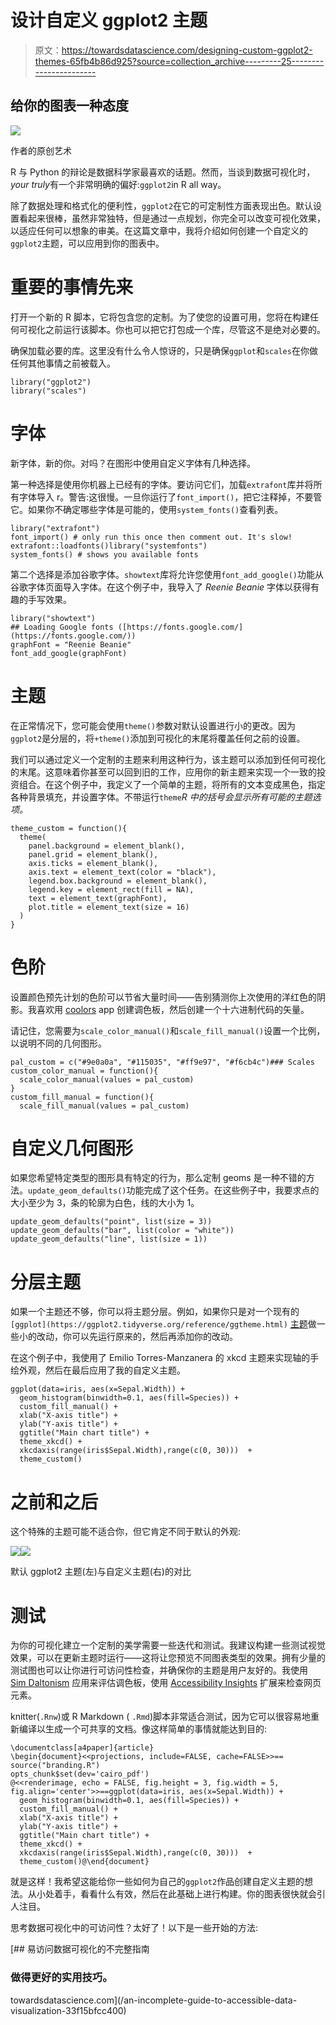 # 设计自定义 ggplot2 主题

> 原文：<https://towardsdatascience.com/designing-custom-ggplot2-themes-65fb4b86d925?source=collection_archive---------25----------------------->

## 给你的图表一种态度

![](img/d6b7f1c8091dd488f364cd0324ec55b2.png)

作者的原创艺术

R 与 Python 的辩论是数据科学家最喜欢的话题。然而，当谈到数据可视化时，*your truly*有一个非常明确的偏好:`ggplot2`in R all way。

除了数据处理和格式化的便利性，`ggplot2`在它的可定制性方面表现出色。默认设置看起来很棒，虽然非常独特，但是通过一点规划，你完全可以改变可视化效果，以适应任何可以想象的审美。在这篇文章中，我将介绍如何创建一个自定义的`ggplot2`主题，可以应用到你的图表中。

# 重要的事情先来

打开一个新的 R 脚本，它将包含您的定制。为了使您的设置可用，您将在构建任何可视化之前运行该脚本。你也可以把它打包成一个库，尽管这不是绝对必要的。

确保加载必要的库。这里没有什么令人惊讶的，只是确保`ggplot`和`scales`在你做任何其他事情之前被载入。

```
library("ggplot2")
library("scales")
```

# 字体

新字体，新的你。对吗？在图形中使用自定义字体有几种选择。

第一种选择是使用你机器上已经有的字体。要访问它们，加载`extrafont`库并将所有字体导入 r。警告:这很慢。一旦你运行了`font_import()`，把它注释掉，不要管它。如果你不确定哪些字体是可能的，使用`system_fonts()`查看列表。

```
library("extrafont")
font_import() # only run this once then comment out. It's slow!
extrafont::loadfonts()library("systemfonts")
system_fonts() # shows you available fonts
```

第二个选择是添加谷歌字体。`showtext`库将允许您使用`font_add_google()`功能从谷歌字体页面导入字体。在这个例子中，我导入了 *Reenie Beanie* 字体以获得有趣的手写效果。

```
library("showtext")
## Loading Google fonts ([https://fonts.google.com/](https://fonts.google.com/))
graphFont = "Reenie Beanie"
font_add_google(graphFont)
```

# 主题

在正常情况下，您可能会使用`theme()`参数对默认设置进行小的更改。因为`ggplot2`是分层的，将`+theme()`添加到可视化的末尾将覆盖任何之前的设置。

我们可以通过定义一个定制的主题来利用这种行为，该主题可以添加到任何可视化的末尾。这意味着你甚至可以回到旧的工作，应用你的新主题来实现一个一致的投资组合。在这个例子中，我定义了一个简单的主题，将所有的文本变成黑色，指定各种背景填充，并设置字体。不带运行`theme`*R 中的括号会显示所有可能的主题选项。*

```
theme_custom = function(){
  theme(
    panel.background = element_blank(),
    panel.grid = element_blank(),
    axis.ticks = element_blank(),
    axis.text = element_text(color = "black"),
    legend.box.background = element_blank(),
    legend.key = element_rect(fill = NA),
    text = element_text(graphFont),
    plot.title = element_text(size = 16)
  )
}
```

# 色阶

设置颜色预先计划的色阶可以节省大量时间——告别猜测你上次使用的洋红色的阴影。我喜欢用 [coolors](https://coolors.co/) app 创建调色板，然后创建一个十六进制代码的矢量。

请记住，您需要为`scale_color_manual()`和`scale_fill_manual()`设置一个比例，以说明不同的几何图形。

```
pal_custom = c("#9e0a0a", "#115035", "#ff9e97", "#f6cb4c")### Scales 
custom_color_manual = function(){
  scale_color_manual(values = pal_custom)
}
custom_fill_manual = function(){
  scale_fill_manual(values = pal_custom)
```

# 自定义几何图形

如果您希望特定类型的图形具有特定的行为，那么定制 geoms 是一种不错的方法。`update_geom_defaults()`功能完成了这个任务。在这些例子中，我要求点的大小至少为 3，条的轮廓为白色，线的大小为 1。

```
update_geom_defaults("point", list(size = 3))
update_geom_defaults("bar", list(color = "white"))
update_geom_defaults("line", list(size = 1))
```

# 分层主题

如果一个主题还不够，你可以将主题分层。例如，如果你只是对一个现有的 `[ggplot](https://ggplot2.tidyverse.org/reference/ggtheme.html)` [主题](https://ggplot2.tidyverse.org/reference/ggtheme.html)做一些小的改动，你可以先运行原来的，然后再添加你的改动。

在这个例子中，我使用了 Emilio Torres-Manzanera 的 xkcd 主题来实现轴的手绘外观，然后在最后应用了我的自定义主题。

```
ggplot(data=iris, aes(x=Sepal.Width)) + 
  geom_histogram(binwidth=0.1, aes(fill=Species)) + 
  custom_fill_manual() + 
  xlab("X-axis title") +  
  ylab("Y-axis title") + 
  ggtitle("Main chart title") + 
  theme_xkcd() +
  xkcdaxis(range(iris$Sepal.Width),range(c(0, 30)))  + 
  theme_custom()
```

# 之前和之后

这个特殊的主题可能不适合你，但它肯定不同于默认的外观:

![](img/46a2ee7fe5818cbe7547131c7959a240.png)![](img/790b76e8bbd63f8e64e803d6bd7c11db.png)

默认 ggplot2 主题(左)与自定义主题(右)的对比

# 测试

为你的可视化建立一个定制的美学需要一些迭代和测试。我建议构建一些测试视觉效果，可以在更新主题时运行——这将让您预览不同图表类型的效果。拥有少量的测试图也可以让你进行可访问性检查，并确保你的主题是用户友好的。我使用 [Sim Daltonism](https://apps.apple.com/us/app/sim-daltonism/id693112260?mt=12) 应用来评估调色板，使用 [Accessibility Insights](https://accessibilityinsights.io/en/downloads/) 扩展来检查网页元素。

knitter(`.Rnw`)或 R Markdown ( `.Rmd`)脚本非常适合测试，因为它可以很容易地重新编译以生成一个可共享的文档。像这样简单的事情就能达到目的:

```
\documentclass[a4paper]{article}
\begin{document}<<projections, include=FALSE, cache=FALSE>>==
source("branding.R")
opts_chunk$set(dev='cairo_pdf')
@<<renderimage, echo = FALSE, fig.height = 3, fig.width = 5, fig.align='center'>>==ggplot(data=iris, aes(x=Sepal.Width)) + 
  geom_histogram(binwidth=0.1, aes(fill=Species)) + 
  custom_fill_manual() + 
  xlab("X-axis title") +  
  ylab("Y-axis title") + 
  ggtitle("Main chart title") + 
  theme_xkcd() +
  xkcdaxis(range(iris$Sepal.Width),range(c(0, 30)))  + 
  theme_custom()@\end{document}
```

就是这样！我希望这能给你一些如何为自己的`ggplot2`作品创建自定义主题的想法。从小处着手，看看什么有效，然后在此基础上进行构建。你的图表很快就会引人注目。

思考数据可视化中的可访问性？太好了！以下是一些开始的方法:

[](/an-incomplete-guide-to-accessible-data-visualization-33f15bfcc400) [## 易访问数据可视化的不完整指南

### 做得更好的实用技巧。

towardsdatascience.com](/an-incomplete-guide-to-accessible-data-visualization-33f15bfcc400)